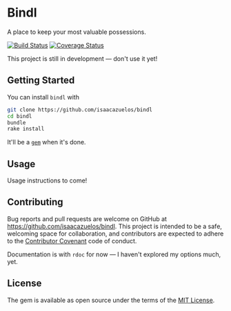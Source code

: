 # Bindl

A place to keep your most valuable possessions.

[![Build Status](https://travis-ci.org/isaacazuelos/bindl.svg?branch=master)](https://travis-ci.org/isaacazuelos/bindl) [![Coverage Status](https://coveralls.io/repos/github/isaacazuelos/bindl/badge.svg?branch=master)](https://coveralls.io/github/isaacazuelos/bindl?branch=master)

This project is still in development — don't use it yet!

## Getting Started

You can install `bindl` with

``` sh
git clone https://github.com/isaacazuelos/bindl
cd bindl
bundle
rake install
```

It'll be a [`gem`][gem] when it's done.

[gem]: https://rubygems.org

## Usage

Usage instructions to come!

<!-- TODO: write usage instructions -->

## Contributing

Bug reports and pull requests are welcome on GitHub
at <https://github.com/isaacazuelos/bindl>. This project is intended to be a
safe, welcoming space for collaboration, and contributors are expected to adhere
to the [Contributor Covenant](http://contributor-covenant.org) code of conduct.

Documentation is with `rdoc` for now — I haven't explored my options much, yet.

## License

The gem is available as open source under the terms of the
[MIT License](http://opensource.org/licenses/MIT).
